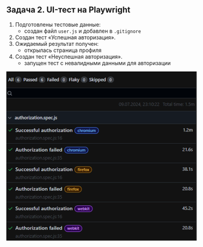 ## Задача 2. UI-тест на Playwright  
1. Подготовлены тестовые данные:
   - создан файл `user.js` и добавлен в `.gitignore`
2. Создан тест «Успешная авторизация».
3. Ожидаемый результат получен:
   - открылась страница профиля
4. Создан тест «Неуспешная авторизация».
   - запущен тест с невалидными данными для авторизации

![alt text](image.png)